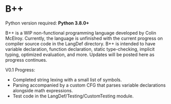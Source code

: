 # B++

Python version required: **Python 3.8.0+**

B++ is a WIP non-functional programming language developed by Colin McElroy. Currently, the language is unfinished with the current progress on compiler source code in the LangDef directory. B++ is intended to have variable declaration, function declaration, static type-checking, implicit typing, optimized evaluation, and more. Updates will be posted here as progress continues.

V0.1 Progress:
- Completed string lexing with a small list of symbols.
- Parsing accompanied by a custom CFG that parses variable declarations alongside math expressions.
- Test code in the LangDef/Testing/CustomTesting module.
